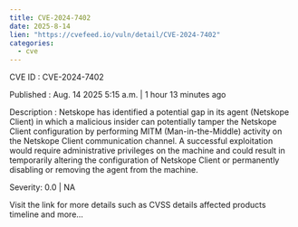 ```yaml
--- 
title: CVE-2024-7402
date: 2025-8-14
lien: "https://cvefeed.io/vuln/detail/CVE-2024-7402"
categories:
  - cve
---
```


CVE ID : CVE-2024-7402

Published :  Aug. 14
2025
5:15 a.m. | 1 hour
13 minutes ago

Description : Netskope has identified a potential gap in its agent (Netskope Client) in which a malicious insider can potentially tamper the Netskope Client configuration by performing MITM (Man-in-the-Middle) activity on the Netskope Client communication channel. A successful exploitation would require administrative privileges on the machine
and could result in temporarily altering the configuration of Netskope Client or permanently disabling or removing the agent from the machine.

Severity: 0.0 | NA

Visit the link for more details
such as CVSS details
affected products
timeline
and more...
